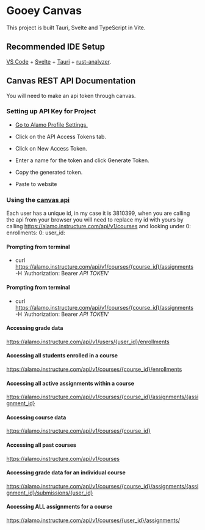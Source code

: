 # Gooey Canvas

This project is built Tauri, Svelte and TypeScript in Vite.

## Recommended IDE Setup

[VS Code](https://code.visualstudio.com/) + [Svelte](https://marketplace.visualstudio.com/items?itemName=svelte.svelte-vscode) + [Tauri](https://marketplace.visualstudio.com/items?itemName=tauri-apps.tauri-vscode) + [rust-analyzer](https://marketplace.visualstudio.com/items?itemName=rust-lang.rust-analyzer).

## Canvas REST API Documentation
You will need to make an api token through canvas.

### Setting up API Key for Project

- [Go to Alamo Profile Settings.](https://alamo.instructure.com/profile/settings)

- Click on the API Access Tokens tab.

- Click on New Access Token.

- Enter a name for the token and click Generate Token.

- Copy the generated token.

- Paste to website

### Using the [canvas api](https://canvas.instructure.com/doc/api/)
Each user has a unique id, in my case it is 3810399, when you are calling the api from your browser you will need to replace
my id with yours by calling https://alamo.instructure.com/api/v1/courses and looking under 0: enrollments: 0: user_id:



#### Prompting from terminal
- curl https://alamo.instructure.com/api/v1/courses/{course_id}/assignments \
     -H 'Authorization: Bearer *API TOKEN*'

#### Prompting from terminal
- curl https://alamo.instructure.com/api/v1/courses/{course_id}/assignments \
     -H 'Authorization: Bearer *API TOKEN*'

#### Accessing grade data
https://alamo.instructure.com/api/v1/users/{user_id}/enrollments

#### Accessing all students enrolled in a course 
https://alamo.instructure.com/api/v1/courses/{course_id}/enrollments

#### Accessing all active assignments within a course
https://alamo.instructure.com/api/v1/courses/{course_id}/assignments/{assignment_id}

#### Accessing course data 
https://alamo.instructure.com/api/v1/courses/{course_id}

#### Accessing all past courses
https://alamo.instructure.com/api/v1/courses

#### Accessing grade data for an individual course
https://alamo.instructure.com/api/v1/courses/{course_id}/assignments/{assignment_id}/submissions/{user_id}

#### Accessing ALL assignments for a course
https://alamo.instructure.com/api/v1/courses/{user_id}/assignments/



